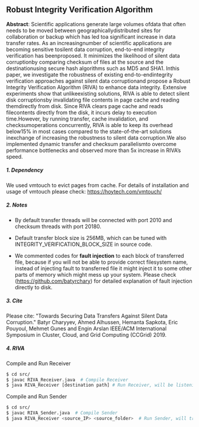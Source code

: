  ## Robust  Integrity  Verification  Algorithm
 
**Abstract**: Scientific   applications   generate   large   volumes   ofdata   that   often   needs   to   be   moved   between   geographicallydistributed  sites  for  collaboration  or  backup  which  has  led  toa  significant  increase  in  data  transfer  rates.  As  an  increasingnumber   of   scientific   applications   are   becoming   sensitive   tosilent data corruption, end-to-end integrity verification has beenproposed.  It  minimizes  the  likelihood  of  silent  data  corruptionby comparing checksum of files at the source and the destinationusing   secure   hash   algorithms   such   as   MD5   and   SHA1.   Inthis  paper,  we  investigate  the  robustness  of  existing  end-to-endintegrity  verification  approaches  against  silent  data  corruptionand  propose  a  Robust  Integrity  Verification  Algorithm  (RIVA) to enhance data integrity. Extensive experiments show that unlikeexisting  solutions,  RIVA  is  able  to  detect  silent  disk  corruptionsby  invalidating  file  contents  in  page  cache  and  reading  themdirectly  from  disk.  Since  RIVA  clears  page  cache  and  reads  filecontents directly from the disk, it incurs delay to execution time.However, by running transfer, cache invalidation, and checksumoperations concurrently, RIVA is able to keep its overhead below15%  in  most  cases  compared  to  the  state-of-the-art  solutions  inexchange  of  increasing  the  robustness  to  silent  data  corruption.We also implemented dynamic transfer and checksum parallelismto  overcome  performance  bottlenecks  and  observed  more  than 5x  increase  in  RIVA’s  speed.
 
 <!-- Source code of algorithms implemented in the [paper](https://arxiv.org/abs/1811.01161)-->
 
  ##### 1. Dependency
  
  We used vmtouch to evict pages from cache. For details of installation and usage of vmtouch please check: https://hoytech.com/vmtouch/
  
  
  ##### 2. Notes
  
  - By default transfer threads will be connected with port 2010 and checksum threads with port 20180.
  
  - Default transfer block size is 256MB, which can be tuned with INTEGRITY_VERIFICATION_BLOCK_SIZE in source code.
  
  - We commented codes for **fault injection** to each block of transferred file, because if you will not be able to provide correct filesystem name, instead of injecting fault to transferred file it might inject it to some other parts of memory which might mess up your system. Please check (https://github.com/batyrchary) for detailed explanation of fault injection directly to disk.


 
 ##### 3. Cite
 Please cite: "Towards Securing Data Transfers Against Silent Data Corruption." Batyr Charyyev, Ahmed Alhussen, Hemanta Sapkota, Eric Pouyoul, Mehmet Gunes and Engin Arslan IEEE/ACM International Symposium in Cluster, Cloud, and Grid Computing (CCGrid) 2019.
 
 
 ##### 4. RIVA
 Compile and Run Receiver
 ```sh
 $ cd src/
$ javac RIVA_Receiver.java  # Compile Receiver
$ java RIVA_Receiver [destination path] # Run Receiver, will be listening on port 2010 and checksum thread will be connected with port 20180
```
Compile and Run Sender
 ```sh
 $ cd src/
$ javac RIVA_Sender.java  # Compile Sender
$ java RIVA_Receiver <source_IP> <source_folder>  # Run Sender, will try connecting to port 2010 
```

